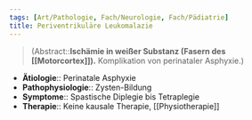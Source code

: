 ```yaml
---
tags: [Art/Pathologie, Fach/Neurologie, Fach/Pädiatrie]
title: Periventrikuläre Leukomalazie
---
```

> (Abstract::**Ischämie in weißer Substanz (Fasern des [[Motorcortex]]).** Komplikation von perinataler Asphyxie.)
- **Ätiologie**:: Perinatale Asphyxie
- **Pathophysiologie**:: Zysten-Bildung
- **Symptome**:: Spastische Diplegie bis Tetraplegie
- **Therapie**:: Keine kausale Therapie, [[Physiotherapie]]